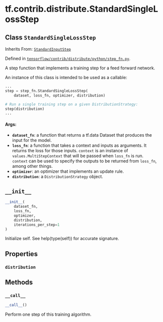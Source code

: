 <div itemscope itemtype="http://developers.google.com/ReferenceObject">
<meta itemprop="name" content="tf.contrib.distribute.StandardSingleLossStep" />
<meta itemprop="path" content="Stable" />
<meta itemprop="property" content="distribution"/>
<meta itemprop="property" content="__call__"/>
<meta itemprop="property" content="__init__"/>
</div>

# tf.contrib.distribute.StandardSingleLossStep

## Class `StandardSingleLossStep`

Inherits From: [`StandardInputStep`](../../../tf/contrib/distribute/StandardInputStep.md)



Defined in [`tensorflow/contrib/distribute/python/step_fn.py`](https://www.tensorflow.org/code/tensorflow/contrib/distribute/python/step_fn.py).

A step function that implements a training step for a feed forward network.

An instance of this class is intended to be used as a callable:

```python
...
step = step_fn.StandardSingleLossStep(
    dataset, loss_fn, optimizer, distribution)

# Run a single training step on a given DistributionStrategy:
step(distribution)
...
```

#### Args:

* <b>`dataset_fn`</b>: a function that returns a tf.data Dataset that produces the
    input for the model.
* <b>`loss_fn`</b>: a function that takes a context and inputs as arguments. It returns
    the loss for those inputs. `context` is an instance of
    `values.MultiStepContext` that will be passed when `loss_fn` is run.
    `context` can be used to specify the outputs to be returned from
    `loss_fn`, among other things.
* <b>`optimizer`</b>: an optimizer that implements an update rule.
* <b>`distribution`</b>: a `DistributionStrategy` object.

<h2 id="__init__"><code>__init__</code></h2>

``` python
__init__(
    dataset_fn,
    loss_fn,
    optimizer,
    distribution,
    iterations_per_step=1
)
```

Initialize self.  See help(type(self)) for accurate signature.



## Properties

<h3 id="distribution"><code>distribution</code></h3>





## Methods

<h3 id="__call__"><code>__call__</code></h3>

``` python
__call__()
```

Perform one step of this training algorithm.



